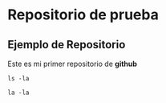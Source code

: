 # Repositorio de prueba
## Ejemplo de Repositorio ##
Este es mi primer repositorio de **github**

	ls -la
	
`la -la`
